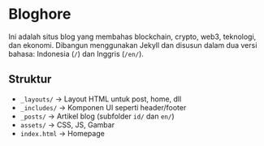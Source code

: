 # Bloghore

Ini adalah situs blog yang membahas blockchain, crypto, web3, teknologi, dan ekonomi. Dibangun menggunakan Jekyll dan disusun dalam dua versi bahasa: Indonesia (`/`) dan Inggris (`/en/`).

## Struktur

- `_layouts/` → Layout HTML untuk post, home, dll
- `_includes/` → Komponen UI seperti header/footer
- `_posts/` → Artikel blog (subfolder `id/` dan `en/`)
- `assets/` → CSS, JS, Gambar
- `index.html` → Homepage
